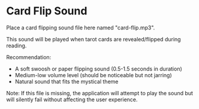 # Card Flip Sound

Place a card flipping sound file here named "card-flip.mp3".

This sound will be played when tarot cards are revealed/flipped during reading.

Recommendation:
- A soft swoosh or paper flipping sound (0.5-1.5 seconds in duration)
- Medium-low volume level (should be noticeable but not jarring)
- Natural sound that fits the mystical theme

Note: If this file is missing, the application will attempt to play the sound but will silently fail without affecting the user experience.
